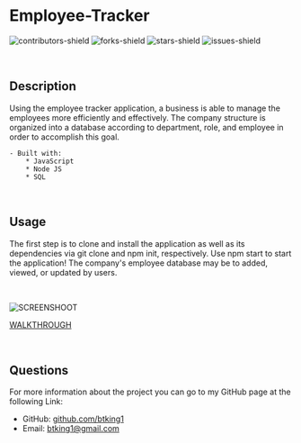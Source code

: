 # Employee-Tracker
![contributors-shield](https://img.shields.io/github/contributors/btking1/README-Generator?style=for-the-badge)
![forks-shield](https://img.shields.io/github/forks/btking1/README-Generator?style=for-the-badge)
![stars-shield](https://img.shields.io/github/stars/btking1/README-Generator?style=for-the-badge)
![issues-shield](https://img.shields.io/github/issues/btking1/README-Generator?style=for-the-badge)


<p>&nbsp;</p>



## Description
   
Using the employee tracker application, a business is able to manage the employees more efficiently and effectively.
The company structure is organized into a database according to department, role, and employee in order 
to accomplish this goal.

    - Built with: 
        * JavaScript
        * Node JS
        * SQL
        
<p>&nbsp;</p>

## Usage

The first step is to clone and install the application as well as its dependencies via git clone and npm init, respectively. 
Use npm start to start the application! 
The company's employee database may be to added, viewed, or updated by users.


<p>&nbsp;</p>


![SCREENSHOOT](https://github.com/btking1/Employee-Tracker/blob/main/Main-Menu.jpg)

[WALKTHROUGH](https://www.youtube.com/watch?v=2X5GulkRHSw)

<p>&nbsp;</p>


## Questions

For more information about the project you can go
to my GitHub page at the following Link:

- GitHub: [github.com/btking1](https://github.com/btking1)
- Email: btking1@gmail.com
